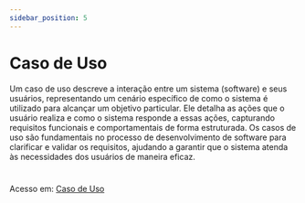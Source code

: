 ```yaml
---
sidebar_position: 5
---
```

# Caso de Uso

<div className="justify-text"> Um caso de uso descreve a interação entre um sistema (software) e seus usuários, representando um cenário específico de como o sistema é utilizado para alcançar um objetivo particular. Ele detalha as ações que o usuário realiza e como o sistema responde a essas ações, capturando requisitos funcionais e comportamentais de forma estruturada. Os casos de uso são fundamentais no processo de desenvolvimento de software para clarificar e validar os requisitos, ajudando a garantir que o sistema atenda às necessidades dos usuários de maneira eficaz. </div>

#
Acesso em: [Caso de Uso](@site/static/img/RIGEL-DriverPlan-CasosDeUso.pdf)